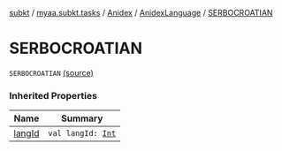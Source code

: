 [subkt](../../../index.md) / [myaa.subkt.tasks](../../index.md) / [Anidex](../index.md) / [AnidexLanguage](index.md) / [SERBOCROATIAN](./-s-e-r-b-o-c-r-o-a-t-i-a-n.md)

# SERBOCROATIAN

`SERBOCROATIAN` [(source)](https://github.com/Myaamori/SubKt/blob/0.1.11/src/main/kotlin/myaa/subkt/tasks/tasks.kt#L1067)

### Inherited Properties

| Name | Summary |
|---|---|
| [langId](lang-id.md) | `val langId: `[`Int`](https://kotlinlang.org/api/latest/jvm/stdlib/kotlin/-int/index.html) |
